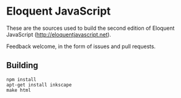 # Eloquent JavaScript

These are the sources used to build the second edition of Eloquent
JavaScript (http://eloquentjavascript.net).

Feedback welcome, in the form of issues and pull requests.

## Building

    npm install
    apt-get install inkscape
    make html
